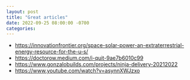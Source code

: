 ```yaml
---
layout: post
title: "Great articles"
date: 2022-09-25 08:00:00 -0700
categories:
---
```


- https://innovationfrontier.org/space-solar-power-an-extraterrestrial-energy-resource-for-the-u-s/
- https://doctorow.medium.com/i-quit-9ae7b6010c99
- https://www.gonzalobuilds.com/projects/ninja-delivery-20212022
- https://www.youtube.com/watch?v=asynnXWJzxo
